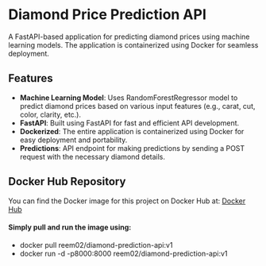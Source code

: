 # Diamond Price Prediction API

A FastAPI-based application for predicting diamond prices using machine learning models. The application is containerized using Docker for seamless deployment.

## Features
- **Machine Learning Model**: Uses RandomForestRegressor model to predict diamond prices based on various input features (e.g., carat, cut, color, clarity, etc.).
- **FastAPI**: Built using FastAPI for fast and efficient API development.
- **Dockerized**: The entire application is containerized using Docker for easy deployment and portability.
- **Predictions**: API endpoint for making predictions by sending a POST request with the necessary diamond details.

## Docker Hub Repository
You can find the Docker image for this project on Docker Hub at:
[Docker Hub](https://hub.docker.com/repository/docker/reem02/diamond-prediction-api/general)

#### Simply pull and run the image using:
- docker pull reem02/diamond-prediction-api:v1
- docker run -d -p8000:8000 reem02/diamond-prediction-api:v1 

